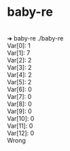 # baby-re
<br>
➜  baby-re ./baby-re <br>
Var[0]: 1<br>
Var[1]: 7<br>
Var[2]: 2<br>
Var[3]: 2<br>
Var[4]: 2<br>
Var[5]: 2<br>
Var[6]: 0<br>
Var[7]: 0<br>
Var[8]: 0<br>
Var[9]: 0<br>
Var[10]: 0<br>
Var[11]: 0<br>
Var[12]: 0<br>
Wrong

